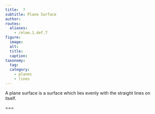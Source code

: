 ```yaml
---
title:  7
subtitle: Plane Surface
author:
routes:
  aliases:
    - /elem.1.def.7
figure:
  image:
  alt:
  title:
  caption:
taxonomy:
  tag:
  category:
    - planes
    - lines
---
```


A <term>plane surface</term> is a surface which lies evenly with the straight lines on itself.

===
